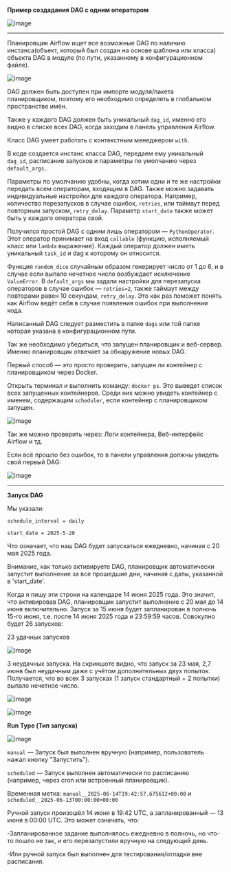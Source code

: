 **Пример создадания DAG с одним оператором**

![image](https://github.com/user-attachments/assets/e724fdbe-4236-4f0d-b341-f4aeb1afc248)

------------------------------------

Планировщик Airflow ищет все возможные DAG по наличию инстанса(объект, который был создан на основе шаблона или класса) объекта DAG в модуле (по пути, указанному в конфигурационном файле).

![image](https://github.com/user-attachments/assets/51cf3f1d-2c91-45f8-bc12-8392171005ae)

DAG должен быть доступен при импорте модуля/пакета планировщиком, поэтому его необходимо определять в глобальном пространстве имён. 

Также у каждого DAG должен быть уникальный `dag_id`, именно его видно в списке всех DAG, когда заходим в панель управления Airflow.

Класс DAG умеет работать с контекстным менеджером `with`. 

В коде создается инстанс класса DAG, передаем ему уникальный `dag_id`, расписание запусков и параметры по умолчанию через `default_args`. 

Параметры по умолчанию удобны, когда хотим одни и те же настройки передать всем операторам, входящим в DAG. Также можно задавать индивидуальные настройки для каждого оператора. Например, количество перезапусков в случае ошибок, `retries`, или таймаут перед повторным запуском, `retry_delay`. Параметр `start_date` также может быть у каждого оператора свой.

Получился простой DAG с одним лишь оператором — `PythonOperator`. Этот оператор принимает на вход `callable` (функцию, исполняемый класс или `lambda` выражение). Каждый оператор должен иметь уникальный `task_id` и dag к которому он относится.

Функция `random_dice` случайным образом генерирует число от 1 до 6, и в случае если выпало нечетное число возбуждает исключение `ValueError`. В `default_args` мы задали настройки для перезапуска операторов в случае ошибок — `retries=2`, также таймаут между повторами равен 10 секундам, `retry_delay`. Это как раз поможет понять как Airflow ведёт себя в случае появления ошибок при выполнении кода.

Написанный DAG следует разместить в папке `dags` или той папке которая указана в конфигурационном пути.

Так же необходимо убедиться, что запущен планировщик и веб-сервер. Именно планировщик отвечает за обнаружение новых DAG.

Первый способ — это просто проверить, запущен ли контейнер с планировщиком через Docker.

Открыть терминал и выполнить команду: `docker ps`. Это выведет список всех запущенных контейнеров. Среди них можно увидеть контейнер с именем, содержащим `scheduler`, если контейнер с планировщиком запущен.

![image](https://github.com/user-attachments/assets/090477db-f2ec-4898-92f8-41fb38acdacc)

Так же можно проверить через: Логи контейнера, Веб-интерфейс Airflow и тд.

Если всё прошло без ошибок, то в панели управления должны увидеть свой первый DAG:

![image](https://github.com/user-attachments/assets/0569a37e-7c24-432d-b2a9-55b227c38de8)

------------------------------------------------

**Запуск DAG**

Мы указали:

```schedule_interval = daily```

```start_date = 2025-5-20```

Что означает, что наш DAG будет запускаться ежедневно, начиная с 20 мая 2025 года.

Внимание, как только активируете DAG, планировщик автоматически запустит выполнение за все прошедшие дни, начиная с даты, указанной в 'start_date'.

Когда я пишу эти строки на календаре 14 июня 2025 года. Это значит, что активировав DAG, планировщик запустит выполнение с 20 мая до 14 июня включительно. Запуск за 15 июня будет запланирован в полночь 15-го июня, т.е. после 14 июня 2025 года и 23:59:59 часов. Совокупно будет 26 запусков:

23 удачных запусков

![image](https://github.com/user-attachments/assets/19f42ee6-b70e-42c9-a067-bb1c28694328)

3 неудачных запуска. На скриншоте видно, что запуск за 23 мая, 2,7 июня был неудачным даже с учётом дополнительных двух попыток. Получается, что во всех 3 запусках (1 запуск стандартный + 2 попытки) выпало нечетное число.

![image](https://github.com/user-attachments/assets/f40f7280-cb76-4d77-9813-13f0b8e83d06)

![image](https://github.com/user-attachments/assets/e26e3f5a-2478-4da1-920b-571e48abbcca)

**Run Type (Тип запуска)**

![image](https://github.com/user-attachments/assets/7d5d7aa5-9bf4-4567-bb34-79352366b24f)

`manual` — Запуск был выполнен вручную (например, пользователь нажал кнопку "Запустить").

`scheduled` — Запуск выполнен автоматически по расписанию (например, через cron или встроенный планировщик).

Временная метка: `manual__2025-06-14T19:42:57.675612+00:00` и `scheduled__2025-06-13T00:00:00+00:00`

Ручной запуск произошёл 14 июня в 19:42 UTC, а запланированный — 13 июня в 00:00 UTC. Это может означать, что:

-Запланированное задание выполнялось ежедневно в полночь, но что-то пошло не так, и его перезапустили вручную на следующий день.

-Или ручной запуск был выполнен для тестирования/отладки вне расписания.


